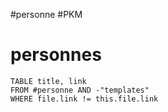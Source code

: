 #personne #PKM
# personnes

```dataview
TABLE title, link
FROM #personne AND -"templates"
WHERE file.link != this.file.link
```
